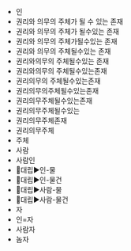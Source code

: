 - 인
- 권리와 의무의 주체가 될 수 있는 존재
- 권리와 의무의 주체가 될수있는 존재
- 권리와 의무의 주체가될수있는 존재
- 권리와 의무의 주체될수있는 존재
- 권리와의무의 주체될수있는 존재
- 권리와의무의 주체될수있는존재
- 권리의무의 주체될수있는존재
- 권리의무의주체될수있는존재
- 권리의무주체될수있는존재
- 권리의무주체될수있는
- 권리의무주체존재
- 권리의무주체
- 주체
- 사람
- 사람인
- 📌대립▶️인-물
- 📌대립▶️인-물건
- 📌대립▶️사람-물
- 📌대립▶️사람-물건
- 자
- 인=자
- 사람자
- 놈자
